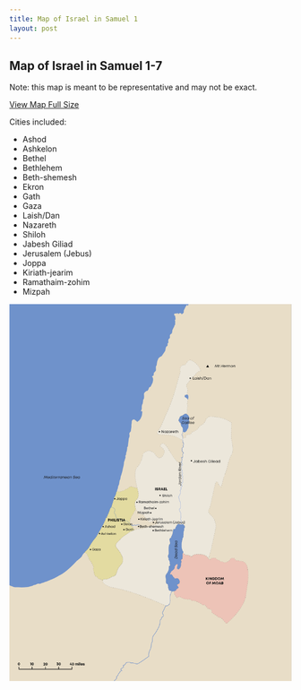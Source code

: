 ```yaml
---
title: Map of Israel in Samuel 1
layout: post
---
```


## Map of Israel in Samuel 1-7

Note: this map is meant to be representative and may not be exact.

[View Map Full Size](/images/israel-samuel-1-7.png)

Cities included:
* Ashod
* Ashkelon
* Bethel
* Bethlehem
* Beth-shemesh
* Ekron
* Gath
* Gaza
* Laish/Dan
* Nazareth
* Shiloh
* Jabesh Giliad
* Jerusalem (Jebus)
* Joppa
* Kiriath-jearim
* Ramathaim-zohim
* Mizpah



![Map of Israel and Philistia](/images/israel-samuel-1-7.png)
